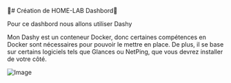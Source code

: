 🚀# Création de HOME-LAB Dashbord🚀  

Pour ce dashbord nous allons utiliser Dashy 

Mon Dashy est un conteneur Docker, donc certaines compétences en Docker sont nécessaires pour pouvoir le mettre en place. De plus, il se base sur certains logiciels tels que Glances ou NetPing, que vous devrez installer de votre côté.
        
![Image](https://upload.wikimedia.org/wikipedia/commons/thumb/b/b9/PfSense_logo.png/799px-PfSense_logo.png)
                
      
        
